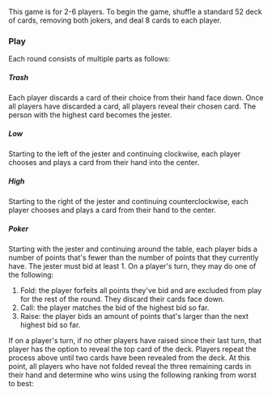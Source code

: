 This game is for 2-6 players. To begin the game, shuffle a standard 52 deck of cards, removing both jokers, and deal 8 cards to each player. 
### Play
Each round consists of multiple parts as follows:
##### Trash
Each player discards a card of their choice from their hand face down. Once all players have discarded a card, all players reveal their chosen card. The person with the highest card becomes the jester.
##### Low
Starting to the left of the jester and continuing clockwise, each player chooses and plays a card from their hand into the center.
##### High
Starting to the right of the jester and continuing counterclockwise, each player chooses and plays a card from their hand to the center.
##### Poker
Starting with the jester and continuing around the table, each player bids a number of points that's fewer than the number of points that they currently have. The jester must bid at least 1. On a player's turn, they may do one of the following:
1. Fold: the player forfeits all points they've bid and are excluded from play for the rest of the round. They discard their cards face down.
2. Call: the player matches the bid of the highest bid so far.
3. Raise: the player bids an amount of points that's larger than the next highest bid so far.

If on a player's turn, if no other players have raised since their last turn, that player has the option to reveal the top card of the deck. Players repeat the process above until two cards have been revealed from the deck. At this point, all players who have not folded reveal the three remaining cards in their hand and determine who wins using the following ranking from worst to best:
